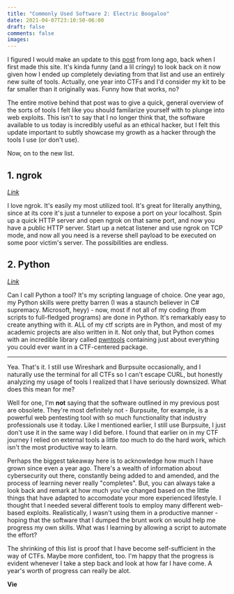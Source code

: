 ```yaml
---
title: "Commonly Used Software 2: Electric Boogaloo"
date: 2021-04-07T23:10:50-06:00
draft: false
comments: false
images:
---
```


I figured I would make an update to this [post](/posts/2020/04/commonly-used-software/) from long ago, back when I first made this site. It's kinda funny (and a lil cringy) to look back on it now given how I ended up completely deviating from that list and use an entirely new suite of tools. Actually, one year into CTFs and I'd consider my kit to be far smaller than it originally was. Funny how that works, no?

The entire motive behind that post was to give a quick, general overview of the sorts of tools I felt like you should familarize yourself with to plunge into web exploits. This isn't to say that I no longer think that, the software available to us today is incredibly useful as an ethical hacker, but I felt this update important to subtly showcase my growth as a hacker through the tools I use (or don't use).

Now, on to the new list. 

## 1. ngrok

_[Link](https://ngrok.com/)_

I love ngrok. It's easily my most utilized tool. It's great for literally anything, since at its core it's just a tunneler to expose a port on your localhost. Spin up a quick HTTP server and open ngrok on that same port, and now you have a public HTTP server. Start up a netcat listener and use ngrok on TCP mode, and now all you need is a reverse shell payload to be executed on some poor victim's server. The possibilities are endless. 

## 2. Python
_[Link](https://www.python.org/)_

Can I call Python a tool? It's my scripting language of choice. One year ago, my Python skills were pretty barren (I was a staunch believer in C# supremacy. Microsoft, heyy) - now, most if not all of my coding (from scripts to full-fledged programs) are done in Python. It's remarkably easy to create anything with it. ALL of my ctf scripts are in Python, and most of my academic projects are also written in it. Not only that, but Python comes with an incredible library called [pwntools](https://github.com/Gallopsled/pwntools) containing just about everything you could ever want in a CTF-centered package. 

----

Yea. That's it. I still use Wireshark and Burpsuite occasionally, and I naturally use the terminal for all CTFs so I can't escape CURL, but honestly analyzing my usage of tools I realized that I have seriously downsized. What does this mean for me?

Well for one, I'm **not** saying that the software outlined in my previous post are obsolete. They're most definitely not - Burpsuite, for example, is a powerful web pentesting tool with so much functionality that industry professionals use it today. Like I mentioned earlier, I still use Burpsuite, I just don't use it in the same way I did before. I found that earlier on in my CTF journey I relied on external tools a little _too_ much to do the hard work, which isn't the most productive way to learn.

Perhaps the biggest takeaway here is to acknowledge how much I have grown since even a year ago. There's a wealth of information about cybersecurity out there, constantly being added to and amended, and the process of learning never really "completes". But, you can always take a look back and remark at how much you've changed based on the little things that have adapted to accomodate your more experienced lifestyle. I thought that I needed several different tools to employ many different web-based exploits. Realistically, I wasn't using them in a productive manner - hoping that the software that I dumped the brunt work on would help me progress my own skills. What was I learning by allowing a script to automate the effort?

The shrinking of this list is proof that I have become self-sufficient in the way of CTFs. Maybe more confident, too. I'm happy that the progress is evident whenever I take a step back and look at how far I have come. A year's worth of progress can really be alot. 

**Vie**